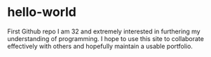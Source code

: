 # hello-world
First Github repo
I am 32 and extremely interested in furthering my understanding of programming.  I hope to use this site to collaborate effectively with others and hopefully maintain a usable portfolio.
